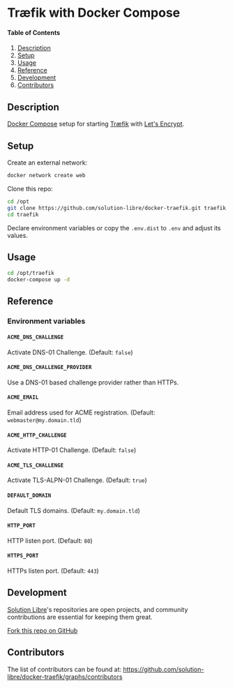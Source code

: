 # Træfik with Docker Compose

#### Table of Contents

1. [Description](#description)
2. [Setup](#setup)
3. [Usage](#usage)
4. [Reference](#reference)
5. [Development](#development)
6. [Contributors](#contributors)

## Description

[Docker Compose](https://docs.docker.com/compose/) setup for starting [Træfik](https://traefik.io/) with [Let's Encrypt](https://letsencrypt.org/).

## Setup

Create an external network:

```sh
docker network create web
```

Clone this repo:

```sh
cd /opt
git clone https://github.com/solution-libre/docker-traefik.git traefik
cd traefik
```

Declare environment variables or copy the `.env.dist` to `.env` and adjust its values.

## Usage

```sh
cd /opt/traefik
docker-compose up -d
```

## Reference

### Environment variables

#### `ACME_DNS_CHALLENGE`

Activate DNS-01 Challenge. (Default: `false`)

#### `ACME_DNS_CHALLENGE_PROVIDER`

Use a DNS-01 based challenge provider rather than HTTPs.

#### `ACME_EMAIL`

Email address used for ACME registration. (Default: `webmaster@my.domain.tld`)

#### `ACME_HTTP_CHALLENGE`

Activate HTTP-01 Challenge. (Default: `false`)

#### `ACME_TLS_CHALLENGE`

Activate TLS-ALPN-01 Challenge. (Default: `true`)

#### `DEFAULT_DOMAIN`

Default TLS domains. (Default: `my.domain.tld`)

#### `HTTP_PORT`

HTTP listen port. (Default: `80`)

#### `HTTPS_PORT`

HTTPs listen port. (Default: `443`)

## Development

[Solution Libre](https://www.solution-libre.fr)'s repositories are open projects, and community contributions are essential for keeping them great.

[Fork this repo on GitHub](https://github.com/solution-libre/docker-traefik/fork)

## Contributors

The list of contributors can be found at: <https://github.com/solution-libre/docker-traefik/graphs/contributors>
